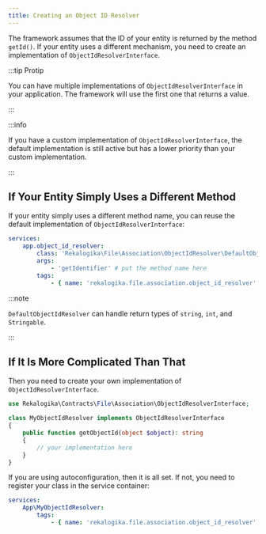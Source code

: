 ```yaml
---
title: Creating an Object ID Resolver
---
```


The framework assumes that the ID of your entity is returned by the method
`getId()`. If your entity uses a different mechanism, you need to create an
implementation of `ObjectIdResolverInterface`.

:::tip Protip

You can have multiple implementations of `ObjectIdResolverInterface` in your
application. The framework will use the first one that returns a value.

:::

:::info

If you have a custom implementation of `ObjectIdResolverInterface`, the default
implementation is still active but has a lower priority than your custom
implementation.

:::

## If Your Entity Simply Uses a Different Method

If your entity simply uses a different method name, you can reuse the default
implementation of `ObjectIdResolverInterface`:

```yaml title=config/services.yaml
services:
    app.object_id_resolver:
        class: 'Rekalogika\File\Association\ObjectIdResolver\DefaultObjectIdResolver'
        args:
            - 'getIdentifier' # put the method name here
        tags:
            - { name: 'rekalogika.file.association.object_id_resolver' }
```

:::note

`DefaultObjectIdResolver` can handle return types of `string`, `int`, and
`Stringable`.

:::

## If It Is More Complicated Than That

Then you need to create your own implementation of `ObjectIdResolverInterface`.

```php
use Rekalogika\Contracts\File\Association\ObjectIdResolverInterface;

class MyObjectIdResolver implements ObjectIdResolverInterface
{
    public function getObjectId(object $object): string
    {
        // your implementation here
    }
}
```

If you are using autoconfiguration, then it is all set. If not, you need to
register your class in the service container:

```yaml title=config/services.yaml
services:
    App\MyObjectIdResolver:
        tags:
            - { name: 'rekalogika.file.association.object_id_resolver' }
```